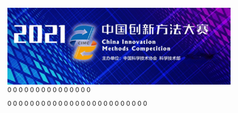![](source/images/333.png)
0
0
0
0
0
0
0
0
0
0
0
0
0
0
0

0
0
0
0
0
0
0
0
0
0
0
0
0
0
0
0
0
0
0
0
0
0
0
0
0
